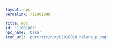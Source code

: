 ```yaml
---
layout: npc
permalink: /11001889

title: Npc
id: '11001889'
npc_name: 'Oska'
icon_url: 'portrait/npc/02010018_helena_p.png'
---
```

